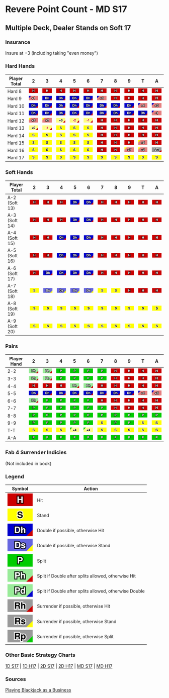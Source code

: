 # Revere Point Count - MD S17
## Multiple Deck, Dealer Stands on Soft 17

### Insurance
Insure at +3 (including taking "even money")

### Hard Hands
| Player Total | 2 | 3 | 4 | 5 | 6 | 7 | 8 | 9 | T | A |
| --- | :-: | :-: | :-: | :-: | :-: | :-: | :-: | :-: | :-: | :-: |
| Hard 8 | ![H](../../../img/actions/h.svg) | ![H](../../../img/actions/h.svg) | ![H](../../../img/actions/h.svg) | ![H](../../../img/actions/h.svg) | ![H](../../../img/actions/h.svg) | ![H](../../../img/actions/h.svg) | ![H](../../../img/actions/h.svg) | ![H](../../../img/actions/h.svg) | ![H](../../../img/actions/h.svg) | ![H](../../../img/actions/h.svg) |
| Hard 9 | ![+1](../../../img/pivots/h_dx_+1.svg) | ![Dh](../../../img/actions/dh.svg) | ![Dh](../../../img/actions/dh.svg) | ![Dh](../../../img/actions/dh.svg) | ![Dh](../../../img/actions/dh.svg) | ![+3](../../../img/pivots/h_dx_+3.svg) | ![H](../../../img/actions/h.svg) | ![H](../../../img/actions/h.svg) | ![H](../../../img/actions/h.svg) | ![H](../../../img/actions/h.svg) |
| Hard 10 | ![Dh](../../../img/actions/dh.svg) | ![Dh](../../../img/actions/dh.svg) | ![Dh](../../../img/actions/dh.svg) | ![Dh](../../../img/actions/dh.svg) | ![Dh](../../../img/actions/dh.svg) | ![Dh](../../../img/actions/dh.svg) | ![Dh](../../../img/actions/dh.svg) | ![Dh](../../../img/actions/dh.svg) | ![+4](../../../img/pivots/h_dx_+4.svg) | ![+3](../../../img/pivots/h_dx_+3.svg) |
| Hard 11 | ![Dh](../../../img/actions/dh.svg) | ![Dh](../../../img/actions/dh.svg) | ![Dh](../../../img/actions/dh.svg) | ![Dh](../../../img/actions/dh.svg) | ![Dh](../../../img/actions/dh.svg) | ![Dh](../../../img/actions/dh.svg) | ![Dh](../../../img/actions/dh.svg) | ![Dh](../../../img/actions/dh.svg) | ![Dh](../../../img/actions/dh.svg) | ![-1](../../../img/pivots/h_dx_-1.svg) |
| Hard 12 | ![+3](../../../img/pivots/h_sx_+3.svg) | ![+2](../../../img/pivots/h_sx_+2.svg) | ![0](../../../img/pivots/s_xh_+0.svg) | ![-2](../../../img/pivots/s_xh_-2.svg) | ![-1](../../../img/pivots/s_xh_-1.svg) | ![H](../../../img/actions/h.svg) | ![H](../../../img/actions/h.svg) | ![H](../../../img/actions/h.svg) | ![H](../../../img/actions/h.svg) | ![H](../../../img/actions/h.svg) |
| Hard 13 | ![+0](../../../img/pivots/s_xh_+0.svg) | ![-1](../../../img/pivots/s_xh_-1.svg) | ![S](../../../img/actions/s.svg) | ![S](../../../img/actions/s.svg) | ![S](../../../img/actions/s.svg) | ![H](../../../img/actions/h.svg) | ![H](../../../img/actions/h.svg) | ![H](../../../img/actions/h.svg) | ![H](../../../img/actions/h.svg) | ![H](../../../img/actions/h.svg) |
| Hard 14 | ![S](../../../img/actions/s.svg) | ![S](../../../img/actions/s.svg) | ![S](../../../img/actions/s.svg) | ![S](../../../img/actions/s.svg) | ![S](../../../img/actions/s.svg) | ![H](../../../img/actions/h.svg) | ![H](../../../img/actions/h.svg) | ![H](../../../img/actions/h.svg) | ![H](../../../img/actions/h.svg) | ![H](../../../img/actions/h.svg) |
| Hard 15 | ![S](../../../img/actions/s.svg) | ![S](../../../img/actions/s.svg) | ![S](../../../img/actions/s.svg) | ![S](../../../img/actions/s.svg) | ![S](../../../img/actions/s.svg) | ![H](../../../img/actions/h.svg) | ![H](../../../img/actions/h.svg) | ![H](../../../img/actions/h.svg) | ![+5](../../../img/pivots/h_sx_+5.svg) | ![H](../../../img/actions/h.svg) |
| Hard 16 | ![S](../../../img/actions/s.svg) | ![S](../../../img/actions/s.svg) | ![S](../../../img/actions/s.svg) | ![S](../../../img/actions/s.svg) | ![S](../../../img/actions/s.svg) | ![H](../../../img/actions/h.svg) | ![H](../../../img/actions/h.svg) | ![+7](../../../img/pivots/h_sx_+7.svg) | ![0](../../../img/pivots/h_sx_+0.svg) | ![Rh](../../../img/actions/rh.svg) |
| Hard 17 | ![S](../../../img/actions/s.svg) | ![S](../../../img/actions/s.svg) | ![S](../../../img/actions/s.svg) | ![S](../../../img/actions/s.svg) | ![S](../../../img/actions/s.svg) | ![S](../../../img/actions/s.svg) | ![S](../../../img/actions/s.svg) | ![S](../../../img/actions/s.svg) | ![S](../../../img/actions/s.svg) | ![S](../../../img/actions/s.svg) |

### Soft Hands
| Player Total | 2 | 3 | 4 | 5 | 6 | 7 | 8 | 9 | T | A |
| --- | :-: | :-: | :-: | :-: | :-: | :-: | :-: | :-: | :-: | :-: |
| A-2 (Soft 13) | ![H](../../../img/actions/h.svg) | ![H](../../../img/actions/h.svg) | ![H](../../../img/actions/h.svg) | ![Dh](../../../img/actions/dh.svg) | ![Dh](../../../img/actions/dh.svg) | ![H](../../../img/actions/h.svg) | ![H](../../../img/actions/h.svg) | ![H](../../../img/actions/h.svg) | ![H](../../../img/actions/h.svg) | ![H](../../../img/actions/h.svg) |
| A-3 (Soft 14) | ![H](../../../img/actions/h.svg) | ![H](../../../img/actions/h.svg) | ![H](../../../img/actions/h.svg) | ![Dh](../../../img/actions/dh.svg) | ![Dh](../../../img/actions/dh.svg) | ![H](../../../img/actions/h.svg) | ![H](../../../img/actions/h.svg) | ![H](../../../img/actions/h.svg) | ![H](../../../img/actions/h.svg) | ![H](../../../img/actions/h.svg) |
| A-4 (Soft 15) | ![H](../../../img/actions/h.svg) | ![H](../../../img/actions/h.svg) | ![Dh](../../../img/actions/dh.svg) | ![Dh](../../../img/actions/dh.svg) | ![Dh](../../../img/actions/dh.svg) | ![H](../../../img/actions/h.svg) | ![H](../../../img/actions/h.svg) | ![H](../../../img/actions/h.svg) | ![H](../../../img/actions/h.svg) | ![H](../../../img/actions/h.svg) |
| A-5 (Soft 16) | ![H](../../../img/actions/h.svg) | ![H](../../../img/actions/h.svg) | ![Dh](../../../img/actions/dh.svg) | ![Dh](../../../img/actions/dh.svg) | ![Dh](../../../img/actions/dh.svg) | ![H](../../../img/actions/h.svg) | ![H](../../../img/actions/h.svg) | ![H](../../../img/actions/h.svg) | ![H](../../../img/actions/h.svg) | ![H](../../../img/actions/h.svg) |
| A-6 (Soft 17) | ![H](../../../img/actions/h.svg) | ![Dh](../../../img/actions/dh.svg) | ![Dh](../../../img/actions/dh.svg) | ![Dh](../../../img/actions/dh.svg) | ![Dh](../../../img/actions/dh.svg) | ![H](../../../img/actions/h.svg) | ![H](../../../img/actions/h.svg) | ![H](../../../img/actions/h.svg) | ![H](../../../img/actions/h.svg) | ![H](../../../img/actions/h.svg) |
| A-7 (Soft 18) | ![S](../../../img/actions/s.svg) | ![Ds](../../../img/actions/ds.svg) | ![Ds](../../../img/actions/ds.svg) | ![Ds](../../../img/actions/ds.svg) | ![Ds](../../../img/actions/ds.svg) | ![S](../../../img/actions/s.svg) | ![S](../../../img/actions/s.svg) | ![H](../../../img/actions/h.svg) | ![H](../../../img/actions/h.svg) | ![H](../../../img/actions/h.svg) |
| A-8 (Soft 19) | ![S](../../../img/actions/s.svg) | ![S](../../../img/actions/s.svg) | ![S](../../../img/actions/s.svg) | ![S](../../../img/actions/s.svg) | ![S](../../../img/actions/s.svg) | ![S](../../../img/actions/s.svg) | ![S](../../../img/actions/s.svg) | ![S](../../../img/actions/s.svg) | ![S](../../../img/actions/s.svg) | ![S](../../../img/actions/s.svg) |
| A-9 (Soft 20) | ![S](../../../img/actions/s.svg) | ![S](../../../img/actions/s.svg) | ![S](../../../img/actions/s.svg) | ![S](../../../img/actions/s.svg) | ![S](../../../img/actions/s.svg) | ![S](../../../img/actions/s.svg) | ![S](../../../img/actions/s.svg) | ![S](../../../img/actions/s.svg) | ![S](../../../img/actions/s.svg) | ![S](../../../img/actions/s.svg) |

### Pairs
| Player Hand | 2 | 3 | 4 | 5 | 6 | 7 | 8 | 9 | T | A |
| --- | :-: | :-: | :-: | :-: | :-: | :-: | :-: | :-: | :-: | :-: |
| 2-2 | ![Ph](../../../img/actions/ph.svg) | ![Ph](../../../img/actions/ph.svg) | ![P](../../../img/actions/p.svg) | ![P](../../../img/actions/p.svg) | ![P](../../../img/actions/p.svg) | ![P](../../../img/actions/p.svg) | ![H](../../../img/actions/h.svg) | ![H](../../../img/actions/h.svg) | ![H](../../../img/actions/h.svg) | ![H](../../../img/actions/h.svg) |
| 3-3 | ![Ph](../../../img/actions/ph.svg) | ![Ph](../../../img/actions/ph.svg) | ![P](../../../img/actions/p.svg) | ![P](../../../img/actions/p.svg) | ![P](../../../img/actions/p.svg) | ![P](../../../img/actions/p.svg) | ![H](../../../img/actions/h.svg) | ![H](../../../img/actions/h.svg) | ![H](../../../img/actions/h.svg) | ![H](../../../img/actions/h.svg) |
| 4-4 | ![H](../../../img/actions/h.svg) | ![H](../../../img/actions/h.svg) | ![H](../../../img/actions/h.svg) | ![Ph](../../../img/actions/ph.svg) | ![Ph](../../../img/actions/ph.svg) | ![H](../../../img/actions/h.svg) | ![H](../../../img/actions/h.svg) | ![H](../../../img/actions/h.svg) | ![H](../../../img/actions/h.svg) | ![H](../../../img/actions/h.svg) |
| 5-5 | ![Dh](../../../img/actions/dh.svg) | ![Dh](../../../img/actions/dh.svg) | ![Dh](../../../img/actions/dh.svg) | ![Dh](../../../img/actions/dh.svg) | ![Dh](../../../img/actions/dh.svg) | ![Dh](../../../img/actions/dh.svg) | ![Dh](../../../img/actions/dh.svg) | ![Dh](../../../img/actions/dh.svg) | ![+4](../../../img/pivots/h_dx_+4.svg) | ![+3](../../../img/pivots/h_dx_+3.svg) |
| 6-6 | ![Ph](../../../img/actions/ph.svg) | ![P](../../../img/actions/p.svg) | ![P](../../../img/actions/p.svg) | ![P](../../../img/actions/p.svg) | ![P](../../../img/actions/p.svg) | ![H](../../../img/actions/h.svg) | ![H](../../../img/actions/h.svg) | ![H](../../../img/actions/h.svg) | ![H](../../../img/actions/h.svg) | ![H](../../../img/actions/h.svg) |
| 7-7 | ![P](../../../img/actions/p.svg) | ![P](../../../img/actions/p.svg) | ![P](../../../img/actions/p.svg) | ![P](../../../img/actions/p.svg) | ![P](../../../img/actions/p.svg) | ![P](../../../img/actions/p.svg) | ![H](../../../img/actions/h.svg) | ![H](../../../img/actions/h.svg) | ![H](../../../img/actions/h.svg) | ![H](../../../img/actions/h.svg) |
| 8-8 | ![P](../../../img/actions/p.svg) | ![P](../../../img/actions/p.svg) | ![P](../../../img/actions/p.svg) | ![P](../../../img/actions/p.svg) | ![P](../../../img/actions/p.svg) | ![P](../../../img/actions/p.svg) | ![P](../../../img/actions/p.svg) | ![P](../../../img/actions/p.svg) | ![P](../../../img/actions/p.svg) | ![P](../../../img/actions/p.svg) |
| 9-9 | ![P](../../../img/actions/p.svg) | ![P](../../../img/actions/p.svg) | ![P](../../../img/actions/p.svg) | ![P](../../../img/actions/p.svg) | ![P](../../../img/actions/p.svg) | ![S](../../../img/actions/s.svg) | ![P](../../../img/actions/p.svg) | ![P](../../../img/actions/p.svg) | ![S](../../../img/actions/s.svg) | ![S](../../../img/actions/s.svg) |
| T-T | ![S](../../../img/actions/s.svg) | ![S](../../../img/actions/s.svg) | ![S](../../../img/actions/s.svg) | ![+4](../../../img/pivots/s_px_+4.svg) | ![+4](../../../img/pivots/s_px_+4.svg) | ![S](../../../img/actions/s.svg) | ![S](../../../img/actions/s.svg) | ![S](../../../img/actions/s.svg) | ![S](../../../img/actions/s.svg) | ![S](../../../img/actions/s.svg) |
| A-A | ![P](../../../img/actions/p.svg) | ![P](../../../img/actions/p.svg) | ![P](../../../img/actions/p.svg) | ![P](../../../img/actions/p.svg) | ![P](../../../img/actions/p.svg) | ![P](../../../img/actions/p.svg) | ![P](../../../img/actions/p.svg) | ![P](../../../img/actions/p.svg) | ![P](../../../img/actions/p.svg) | ![P](../../../img/actions/p.svg) |

### Fab 4 Surrender Indicies
(Not included in book)

### Legend
| Symbol                             | Action                                                  |
| ---                                | ---                                                     |
| ![H](../../../img/actions/h.svg)   | Hit                                                     |
| ![S](../../../img/actions/s.svg)   | Stand                                                   |
| ![Dh](../../../img/actions/dh.svg) | Double if possible, otherwise Hit                       |
| ![Ds](../../../img/actions/ds.svg) | Double if possible, otherwise Stand                     |
| ![P](../../../img/actions/p.svg)   | Split                                                   |
| ![Ph](../../../img/actions/ph.svg) | Split if Double after splits allowed, otherwise Hit     |
| ![Pd](../../../img/actions/pd.svg) | Split if Double after splits allowed, otherwise Double  |
| ![Rh](../../../img/actions/rh.svg) | Surrender if possible, otherwise Hit                    |
| ![Rs](../../../img/actions/rs.svg) | Surrender if possible, otherwise Stand                  |
| ![Rp](../../../img/actions/rp.svg) | Surrender if possible, otherwise Split                  |

### Other Basic Strategy Charts

[1D S17](./1D_S17.md) | [1D H17](./1D_H17.md) | [2D S17](./2D_H17.md) | [2D H17](./2D_H17.md) | [MD S17](./MD_H17.md) | [MD H17](./MD_H17.md)

### Sources
[Playing Blackjack as a Business](https://www.amazon.com/Playing-Blackjack-Business-Lawrence-Revere/dp/1607967626/)
